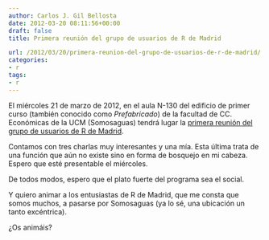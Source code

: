 ```yaml
---
author: Carlos J. Gil Bellosta
date: 2012-03-20 08:11:56+00:00
draft: false
title: Primera reunión del grupo de usuarios de R de Madrid

url: /2012/03/20/primera-reunion-del-grupo-de-usuarios-de-r-de-madrid/
categories:
- r
tags:
- r
---
```


El miércoles 21 de marzo de 2012, en el aula N-130 del edificio de primer curso (también conocido como  _Prefabricado_) de la facultad de CC. Económicas de la UCM (Somosaguas) tendrá lugar la [primera reunión del grupo de usuarios de R de Madrid](http://r-es.org/Grupo+de+Usuarios+de+R+en+Madrid).

Contamos con tres charlas muy interesantes y una mía. Esta última trata de una función que aún no existe sino en forma de bosquejo en mi cabeza. Espero que esté presentable el miércoles.

De todos modos, espero que el plato fuerte del programa sea el social.

Y quiero animar a los entusiastas de R de Madrid, que me consta que somos muchos, a pasarse por Somosaguas (ya lo sé, una ubicación un tanto excéntrica).

¿Os animáis?

